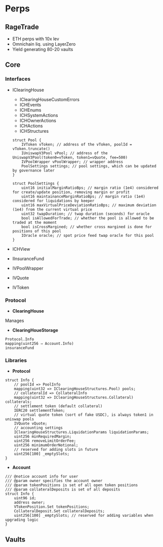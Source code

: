 # Perps

## RageTrade

- ETH perps with 10x lev
- Omnichain liq. using LayerZero
- Yield generating 80-20 vaults

## Core

### Interfaces

- IClearingHouse
   - IClearingHouseCustomErrors
   - ICHEvents
   - ICHEnums
   - ICHSystemActions
   - ICHOwnerActions
   - ICHActions
   - ICHStructures

	```solidity
	struct Pool {
		IVToken vToken; // address of the vToken, poolId = vToken.truncate()
		IUniswapV3Pool vPool; // address of the UniswapV3Pool(token0=vToken, token1=vQuote, fee=500)
		IVPoolWrapper vPoolWrapper; // wrapper address
		PoolSettings settings; // pool settings, which can be updated by governance later
	}

	struct PoolSettings {
		uint16 initialMarginRatioBps; // margin ratio (1e4) considered for create/update position, removing margin or profit
		uint16 maintainanceMarginRatioBps; // margin ratio (1e4) considered for liquidations by keeper
		uint16 maxVirtualPriceDeviationRatioBps; // maximum deviation (1e4) from the current virtual price
		uint32 twapDuration; // twap duration (seconds) for oracle
		bool isAllowedForTrade; // whether the pool is allowed to be traded at the moment
		bool isCrossMargined; // whether cross margined is done for positions of this pool
		IOracle oracle; // spot price feed twap oracle for this pool
	}

	```

- ICHView
- IInsuranceFund
- IVPoolWrapper
- IVQuote
- IVToken

### Protocol

- **ClearingHouse**

Manages 

- **ClearingHoueStorage**

```solidity
Protocol.Info
mapping(uint256 ⇒ Account.Info)
insuranceFund
```

### Libraries

- **Protocol**

```solidity
struct Info {
	// poolId => PoolInfo
	mapping(uint32 => IClearingHouseStructures.Pool) pools;
	// collateralId => CollateralInfo
	mapping(uint32 => IClearingHouseStructures.Collateral) collaterals;
	// settlement token (default collateral)
	IERC20 settlementToken;
	// virtual quote token (sort of fake USDC), is always token1 in uniswap pools
	IVQuote vQuote;
	// accounting settings
	IClearingHouseStructures.LiquidationParams liquidationParams;
	uint256 minRequiredMargin;
	uint256 removeLimitOrderFee;
	uint256 minimumOrderNotional;
	// reserved for adding slots in future
	uint256[100] _emptySlots;
}
```

- **Account**

```
/// @notice account info for user
/// @param owner specifies the account owner
/// @param tokenPositions is set of all open token positions
/// @param collateralDeposits is set of all deposits
struct Info {
    uint96 id;
    address owner;
    VTokenPosition.Set tokenPositions;
    CollateralDeposit.Set collateralDeposits;
    uint256[100] _emptySlots; // reserved for adding variables when upgrading logic
}
```

## Vaults

